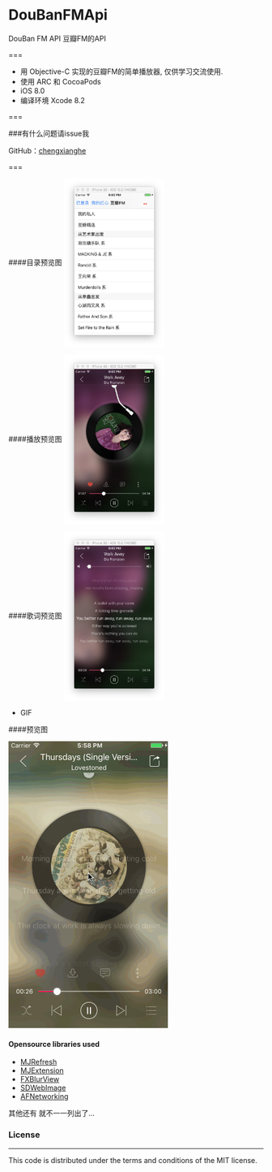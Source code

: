 # DouBanFMApi
DouBan FM API 豆瓣FM的API

===
- 用 Objective-C 实现的豆瓣FM的简单播放器, 仅供学习交流使用. 
- 使用 ARC 和 CocoaPods 
- iOS 8.0
- 编译环境 Xcode 8.2

===

###有什么问题请issue我

GitHub：[chengxianghe](https://github.com/chengxianghe) 

===

####目录预览图
<img src="https://github.com/chengxianghe/watch-gif/blob/master/douban/%E5%B1%8F%E5%B9%95%E5%BF%AB%E7%85%A7%202017-01-05%20%E4%B8%8B%E5%8D%886.02.36.png?raw=true" width = "200" alt="" align=center />

####播放预览图
<img src="https://github.com/chengxianghe/watch-gif/blob/master/douban/%E5%B1%8F%E5%B9%95%E5%BF%AB%E7%85%A7%202017-01-05%20%E4%B8%8B%E5%8D%886.02.54.png?raw=true" width = "200" alt="" align=center />

####歌词预览图
<img src="https://github.com/chengxianghe/watch-gif/blob/master/douban/%E5%B1%8F%E5%B9%95%E5%BF%AB%E7%85%A7%202017-01-05%20%E4%B8%8B%E5%8D%886.02.44.png?raw=true" width = "200" alt="" align=center />

- GIF

####预览图

![image](https://github.com/chengxianghe/watch-gif/blob/master/douban/douban_lyric_api.gif?raw=true)



#### Opensource libraries used

- [MJRefresh](https://github.com/CoderMJLee/MJRefresh)
- [MJExtension](https://github.com/CoderMJLee/MJExtension)
- [FXBlurView](https://github.com/nicklockwood/FXBlurView)
- [SDWebImage](https://github.com/rs/SDWebImage)
- [AFNetworking](https://github.com/AFNetworking/AFNetworking)

其他还有 就不一一列出了...

### License
----

This code is distributed under the terms and conditions of the MIT license.
